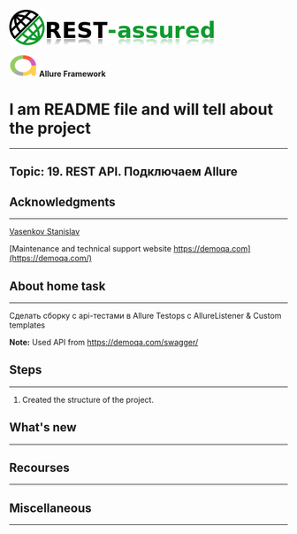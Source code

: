 ![image](readme-images/logo-restassured.png) ![image ](readme-images/name-restassured.png)

<img src="readme-images/logo-allure.png"  height="40" width="50"> <b>Allure Framework</b>

# I am README file and will tell about the project
___
## Topic: 19. REST API. Подключаем Allure

## Acknowledgments
___
[Vasenkov Stanislav](https://github.com/svasenkov)

[Maintenance and technical support website https://demoqa.com](https://demoqa.com/)


## About home task
___

Сделать сборку с api-тестами в Allure Testops c AllureListener & Custom templates

**Note:** Used API from https://demoqa.com/swagger/

## Steps
___
1. Created the structure of the project.

## What's new
___

## Recourses
___

## Miscellaneous
___